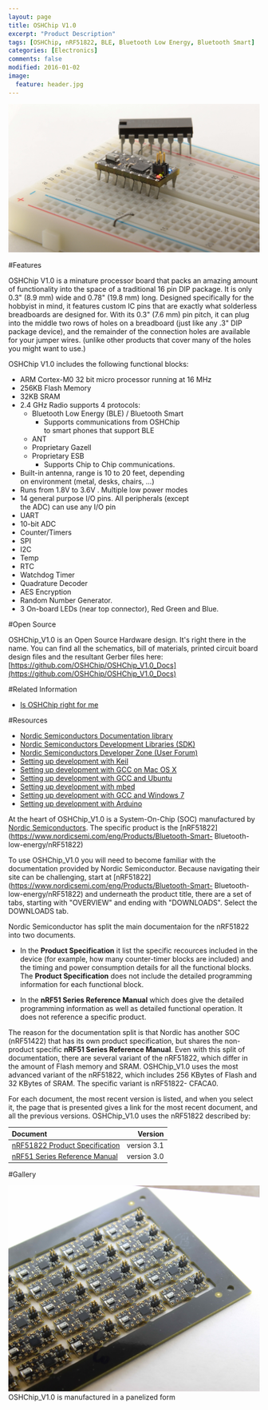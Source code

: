 ```yaml
---
layout: page
title: OSHChip V1.0
excerpt: "Product Description"
tags: [OSHChip, nRF51822, BLE, Bluetooth Low Energy, Bluetooth Smart]
categories: [Electronics]
comments: false
modified: 2016-01-02
image:
  feature: header.jpg
---
```


![OSHChip](/images/OSHChip_Black_on_breadboard.jpg "OSHChip")
 
#Features

OSHChip V1.0 is a minature processor board that packs an amazing
amount of functionality into the space of a traditional 16 pin DIP
package. It is only 0.3" (8.9 mm) wide and 0.78" (19.8 mm) long.
Designed specifically for the hobbyist in mind, it features custom IC
pins that are exactly what solderless breadboards are designed for.
With its 0.3" (7.6 mm) pin pitch, it can plug into the middle two rows
of holes on a breadboard (just like any .3" DIP package device), and
the remainder of the connection holes are available for your jumper
wires. (unlike other products that cover many of the holes you might
want to use.)

OSHChip V1.0 includes the following functional blocks:

* ARM Cortex-M0 32 bit micro processor running at 16 MHz
* 256KB Flash Memory
* 32KB SRAM
* 2.4 GHz Radio supports 4 protocols:
  * Bluetooth Low Energy (BLE) / Bluetooth Smart
    * Supports communications from OSHChip  
      to smart phones that support BLE
  * ANT
  * Proprietary Gazell
  * Proprietary ESB
    * Supports Chip to Chip communications.
* Built-in antenna, range is 10 to 20 feet, depending  
  on environment (metal, desks, chairs, ...)
* Runs from 1.8V to 3.6V .  Multiple low power modes
* 14 general purpose I/O pins. All peripherals (except  
  the ADC) can use any I/O pin
* UART
* 10-bit ADC
* Counter/Timers
* SPI
* I2C
* Temp
* RTC
* Watchdog Timer
* Quadrature Decoder
* AES Encryption
* Random Number Generator.
* 3 On-board LEDs (near top connector), Red Green and Blue.

#Open Source

OSHChip_V1.0 is an Open Source Hardware design. It's right there
in the name. You can find all the schematics, bill of materials,
printed circuit board design files and the resultant Gerber files
here: [https://github.com/OSHChip/OSHChip_V1.0_Docs](https://github.com/OSHChip/OSHChip_V1.0_Docs)

#Related Information

* [Is OSHChip right for me](Is_OSHChip_right_for_me.html)

#Resources

* [Nordic Semiconductors Documentation library](http://infocenter.nordicsemi.com/index.jsp)
* [Nordic Semiconductors Development Libraries (SDK)](http://developer.nordicsemi.com)
* [Nordic Semiconductors Developer Zone (User Forum)](https://devzone.nordicsemi.com/questions/)
* [Setting up development with Keil](Sorry_not_yet_written.html)
* [Setting up development with GCC on Mac OS X](https://devzone.nordicsemi.com/blogs/22/getting-started-with-nrf51-development-on-mac-os-x/)
* [Setting up development with GCC and Ubuntu](Sorry_not_yet_written.html)
* [Setting up development with mbed](Sorry_not_yet_written.html)
* [Setting up development with GCC and Windows 7](Sorry_not_yet_written.html)
* [Setting up development with Arduino](Sorry_not_yet_written.html)

At the heart of OSHChip_V1.0 is a System-On-Chip (SOC) manufactured by
[Nordic&nbsp;Semiconductors](https://www.nordicsemi.com/). The specific
product is the
[nRF51822](https://www.nordicsemi.com/eng/Products/Bluetooth-Smart-
Bluetooth-low-energy/nRF51822)

To use OSHChip_V1.0 you will need to become familiar with the
documentation provided by Nordic Semiconductor. Because navigating
their site can be challenging, start at
[nRF51822](https://www.nordicsemi.com/eng/Products/Bluetooth-Smart-
Bluetooth-low-energy/nRF51822) and underneath the product title, there
are a set of tabs, starting with "OVERVIEW" and ending with
"DOWNLOADS".  Select the DOWNLOADS tab.

Nordic Semiconductor has split the main documentaion for the nRF51822
into two documents.

* In the **Product Specification** it list the specific recources
included in the device (for example, how many counter-timer blocks are
included) and the timing and power consumption details for all the
functional blocks. The **Product Specification** does not include the
detailed programming information for each functional block.

* In the **nRF51 Series Reference Manual** which does give the detailed
programming information as well as detailed functional operation. It
does not reference a specific product.


The reason for the documentation split is that Nordic has another SOC
(nRF51422) that has its own product specification, but shares the non-
product specific **nRF51 Series Reference Manual**. Even with this
split of documentation, there are several variant of the nRF51822,
which differ in the amount of Flash memory and SRAM. OSHChip_V1.0 uses
the most advanced variant of the nRF51822, which includes 256 KBytes
of Flash and 32 KBytes of SRAM. The specific variant is nRF51822-
CFACA0.

For each document, the most recent version is listed, and when
you select it, the page that is presented gives a link for the
most recent document, and all the previous versions.
OSHChip_V1.0 uses the nRF51822 described by:

|**Document**|**Version**|
|:-----------|----------:|
|[nRF51822 Product Specification](https://www.nordicsemi.com/eng/nordic/download_resource/20339/13/41227812) | version 3.1 |
|[nRF51 Series Reference Manual](https://www.nordicsemi.com/eng/nordic/download_resource/20337/12/45450728) | version 3.0 |


#Gallery

![OSHChip](/images/First_OSHChip_V1.0_Array.jpg "OSHChip")
OSHChip_V1.0 is manufactured in a panelized form
